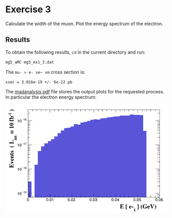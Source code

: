 # Exercise 3

Calculate the width of the muon. Plot the energy spectrum of the
electron.

## Results

To obtain the following results, `cd` in the current directory and run:

```bash
mg5_aMC mg5_ex1_3.dat
```

The `mu- > e- ve~ vm` cross section is:

```text
xsec = 3.016e-19 +/- 6e-22 pb
```

The [madanalysis pdf](tag_1_MA5_parton_analysis_analysis1.pdf) file stores the output plots for the requested process.  
In particular the electron energy spectrum:

![Electron energy spectrum](electron_energy_spectrum.png)